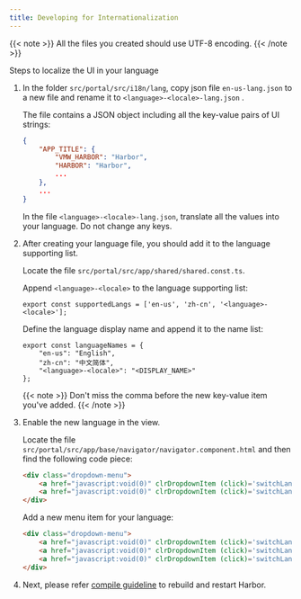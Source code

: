 ```yaml
---
title: Developing for Internationalization
---
```


{{< note >}}
All the files you created should use UTF-8 encoding.
{{< /note >}}

Steps to localize the UI in your language

1. In the folder `src/portal/src/i18n/lang`, copy json file `en-us-lang.json` to a new file and rename it to `<language>-<locale>-lang.json` .

    The file contains a JSON object including all the key-value pairs of UI strings:

    ```json
    {
        "APP_TITLE": {
            "VMW_HARBOR": "Harbor",
            "HARBOR": "Harbor",
            ...
        },
        ...
    }
    ```
    
    In the file `<language>-<locale>-lang.json`, translate all the values into your language. Do not change any keys.

2. After creating your language file, you should add it to the language supporting list.

    Locate the file `src/portal/src/app/shared/shared.const.ts`.

    Append `<language>-<locale>` to the language supporting list:

    ```
    export const supportedLangs = ['en-us', 'zh-cn', '<language>-<locale>'];
    ```
    Define the language display name and append it to the name list:

    ```
    export const languageNames = {
        "en-us": "English",
        "zh-cn": "中文简体",
        "<language>-<locale>": "<DISPLAY_NAME>"
    };
    ```

    {{< note >}}
    Don't miss the comma before the new key-value item you've added.
    {{< /note >}}

3. Enable the new language in the view.

    Locate the file `src/portal/src/app/base/navigator/navigator.component.html` and then find the following code piece:

    ```html
    <div class="dropdown-menu">
        <a href="javascript:void(0)" clrDropdownItem (click)='switchLanguage("en-us")' [class.lang-selected]='matchLang("en-us")'>English</a>
        <a href="javascript:void(0)" clrDropdownItem (click)='switchLanguage("zh-cn")' [class.lang-selected]='matchLang("zh-cn")'>中文简体</a>
    </div>
    ```

    Add a new menu item for your language:

    ```html
    <div class="dropdown-menu">
        <a href="javascript:void(0)" clrDropdownItem (click)='switchLanguage("en-us")' [class.lang-selected]='matchLang("en-us")'>English</a>
        <a href="javascript:void(0)" clrDropdownItem (click)='switchLanguage("zh-cn")' [class.lang-selected]='matchLang("zh-cn")'>中文简体</a>
        <a href="javascript:void(0)" clrDropdownItem (click)='switchLanguage("<language>-<locale>")' [class.lang-selected]='matchLang("<language>-<locale>")'>DISPLAY_NAME</a>
    </div>
    ```

4. Next, please refer [compile guideline](../compile-guide.md) to rebuild and restart Harbor.
